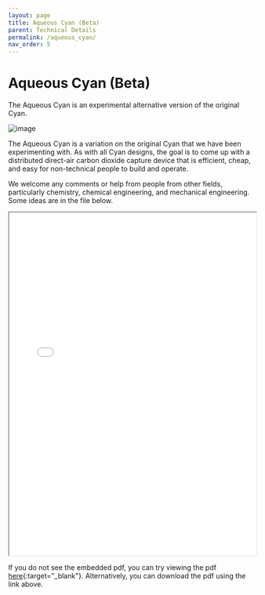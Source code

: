 ```yaml
---
layout: page
title: Aqueous Cyan (Beta)
parent: Technical Details
permalink: /aqueous_cyan/
nav_order: 5
---
```


# Aqueous Cyan (Beta)

The Aqueous Cyan is an experimental alternative version of the original Cyan.

![image](/openair-cyan/assets/images/aqueous_cyan_beta.png)

The Aqueous Cyan is a variation on the original Cyan that we have been experimenting with. As with all Cyan designs, the goal is to come up with a distributed direct-air carbon dioxide capture device that is efficient, cheap, and easy for non-technical people to build and operate.

We welcome any comments or help from people from other fields, particularly chemistry, chemical engineering, and mechanical engineering. Some ideas are in the file below.

<iframe width="100%" height="700" src="/openair-cyan/Reference_Docs/Aqueous-Cyan/Welcome%20to%20Aqueous%20Cyan--Can%20you%20help.pdf">If you are seeing this text, the preview of the pdf failed. Most likely this happened because your browser does not support this technical feature. In this case, please download using the link below.</iframe>

If you do not see the embedded pdf, you can try viewing the pdf [here](/openair-cyan/Reference_Docs/Aqueous-Cyan/Welcome%20to%20Aqueous%20Cyan--Can%20you%20help.pdf){:target="_blank"}. Alternatively, you can download the pdf using the link above.
